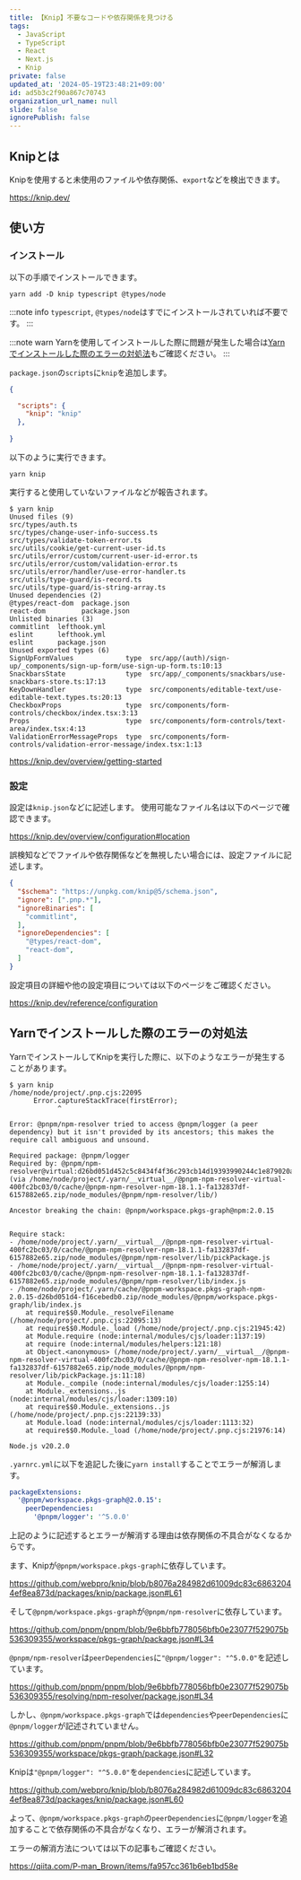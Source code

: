 ```yaml
---
title: 【Knip】不要なコードや依存関係を見つける
tags:
  - JavaScript
  - TypeScript
  - React
  - Next.js
  - Knip
private: false
updated_at: '2024-05-19T23:48:21+09:00'
id: ad5b3c2f90a867c70743
organization_url_name: null
slide: false
ignorePublish: false
---
```

## Knipとは

Knipを使用すると未使用のファイルや依存関係、`export`などを検出できます。

https://knip.dev/

## 使い方

### インストール

以下の手順でインストールできます。

```shell
yarn add -D knip typescript @types/node
```
:::note info
`typescript`, `@types/node`はすでにインストールされていれば不要です。
:::

:::note warn
Yarnを使用してインストールした際に問題が発生した場合は[Yarnでインストールした際のエラーの対処法](#yarnでインストールした際のエラーの対処法)もご確認ください。
:::

`package.json`の`scripts`に`knip`を追加します。

```json:package.json
{

  "scripts": {
    "knip": "knip"
  },
  
}
```

以下のように実行できます。

```terminal
yarn knip
```

実行すると使用していないファイルなどが報告されます。

```terminal
$ yarn knip    
Unused files (9)
src/types/auth.ts
src/types/change-user-info-success.ts
src/types/validate-token-error.ts
src/utils/cookie/get-current-user-id.ts
src/utils/error/custom/current-user-id-error.ts
src/utils/error/custom/validation-error.ts
src/utils/error/handler/use-error-handler.ts
src/utils/type-guard/is-record.ts
src/utils/type-guard/is-string-array.ts
Unused dependencies (2)
@types/react-dom  package.json
react-dom         package.json
Unlisted binaries (3)
commitlint  lefthook.yml
eslint      lefthook.yml
eslint      package.json
Unused exported types (6)
SignUpFormValues             type  src/app/(auth)/sign-up/_components/sign-up-form/use-sign-up-form.ts:10:13
SnackbarsState               type  src/app/_components/snackbars/use-snackbars-store.ts:17:13               
KeyDownHandler               type  src/components/editable-text/use-editable-text.types.ts:20:13            
CheckboxProps                type  src/components/form-controls/checkbox/index.tsx:3:13                     
Props                        type  src/components/form-controls/text-area/index.tsx:4:13                    
ValidationErrorMessageProps  type  src/components/form-controls/validation-error-message/index.tsx:1:13
```

https://knip.dev/overview/getting-started

### 設定

設定は`knip.json`などに記述します。
使用可能なファイル名は以下のページで確認できます。

https://knip.dev/overview/configuration#location

誤検知などでファイルや依存関係などを無視したい場合には、設定ファイルに記述します。

```json:knip.json
{
  "$schema": "https://unpkg.com/knip@5/schema.json",
  "ignore": [".pnp.*"],
  "ignoreBinaries": [
    "commitlint",
  ],
  "ignoreDependencies": [
    "@types/react-dom",
    "react-dom",
  ]
}
```

設定項目の詳細や他の設定項目については以下のページをご確認ください。

https://knip.dev/reference/configuration

## Yarnでインストールした際のエラーの対処法

YarnでインストールしてKnipを実行した際に、以下のようなエラーが発生することがあります。

```terminal
$ yarn knip       
/home/node/project/.pnp.cjs:22095
      Error.captureStackTrace(firstError);
            ^

Error: @pnpm/npm-resolver tried to access @pnpm/logger (a peer dependency) but it isn't provided by its ancestors; this makes the require call ambiguous and unsound.

Required package: @pnpm/logger
Required by: @pnpm/npm-resolver@virtual:d26bd051d452c5c8434f4f36c293cb14d19393990244c1e879020a0dfe893af5d2b8a1f80d443c8367236743c22e878370388f92e2f43557662f6bd96c62909e#npm:18.1.1 (via /home/node/project/.yarn/__virtual__/@pnpm-npm-resolver-virtual-400fc2bc03/0/cache/@pnpm-npm-resolver-npm-18.1.1-fa132837df-6157882e65.zip/node_modules/@pnpm/npm-resolver/lib/)

Ancestor breaking the chain: @pnpm/workspace.pkgs-graph@npm:2.0.15


Require stack:
- /home/node/project/.yarn/__virtual__/@pnpm-npm-resolver-virtual-400fc2bc03/0/cache/@pnpm-npm-resolver-npm-18.1.1-fa132837df-6157882e65.zip/node_modules/@pnpm/npm-resolver/lib/pickPackage.js
- /home/node/project/.yarn/__virtual__/@pnpm-npm-resolver-virtual-400fc2bc03/0/cache/@pnpm-npm-resolver-npm-18.1.1-fa132837df-6157882e65.zip/node_modules/@pnpm/npm-resolver/lib/index.js
- /home/node/project/.yarn/cache/@pnpm-workspace.pkgs-graph-npm-2.0.15-d26bd051d4-f16cebedb0.zip/node_modules/@pnpm/workspace.pkgs-graph/lib/index.js
    at require$$0.Module._resolveFilename (/home/node/project/.pnp.cjs:22095:13)
    at require$$0.Module._load (/home/node/project/.pnp.cjs:21945:42)
    at Module.require (node:internal/modules/cjs/loader:1137:19)
    at require (node:internal/modules/helpers:121:18)
    at Object.<anonymous> (/home/node/project/.yarn/__virtual__/@pnpm-npm-resolver-virtual-400fc2bc03/0/cache/@pnpm-npm-resolver-npm-18.1.1-fa132837df-6157882e65.zip/node_modules/@pnpm/npm-resolver/lib/pickPackage.js:11:18)
    at Module._compile (node:internal/modules/cjs/loader:1255:14)
    at Module._extensions..js (node:internal/modules/cjs/loader:1309:10)
    at require$$0.Module._extensions..js (/home/node/project/.pnp.cjs:22139:33)
    at Module.load (node:internal/modules/cjs/loader:1113:32)
    at require$$0.Module._load (/home/node/project/.pnp.cjs:21976:14)

Node.js v20.2.0
```

`.yarnrc.yml`に以下を追記した後に`yarn install`することでエラーが解消します。

```yml:.yarnrc.yml
packageExtensions:
  '@pnpm/workspace.pkgs-graph@2.0.15':
    peerDependencies:
      '@pnpm/logger': '^5.0.0'
```

上記のように記述するとエラーが解消する理由は依存関係の不具合がなくなるからです。

ます、Knipが`@pnpm/workspace.pkgs-graph`に依存しています。

https://github.com/webpro/knip/blob/b8076a284982d61009dc83c68632044ef8ea873d/packages/knip/package.json#L61

そして`@pnpm/workspace.pkgs-graph`が`@pnpm/npm-resolver`に依存しています。

https://github.com/pnpm/pnpm/blob/9e6bbfb778056bfb0e23077f529075b536309355/workspace/pkgs-graph/package.json#L34

`@pnpm/npm-resolver`は`peerDependencies`に`"@pnpm/logger": "^5.0.0"`を記述しています。

https://github.com/pnpm/pnpm/blob/9e6bbfb778056bfb0e23077f529075b536309355/resolving/npm-resolver/package.json#L34

しかし、`@pnpm/workspace.pkgs-graph`では`dependencies`や`peerDependencies`に`@pnpm/logger`が記述されていません。

https://github.com/pnpm/pnpm/blob/9e6bbfb778056bfb0e23077f529075b536309355/workspace/pkgs-graph/package.json#L32

Knipは`"@pnpm/logger": "^5.0.0"`を`dependencies`に記述しています。

https://github.com/webpro/knip/blob/b8076a284982d61009dc83c68632044ef8ea873d/packages/knip/package.json#L60

よって、`@pnpm/workspace.pkgs-graph`の`peerDependencies`に`@pnpm/logger`を追加することで依存関係の不具合がなくなり、エラーが解消されます。


エラーの解消方法については以下の記事もご確認ください。

https://qiita.com/P-man_Brown/items/fa957cc361b6eb1bd58e
